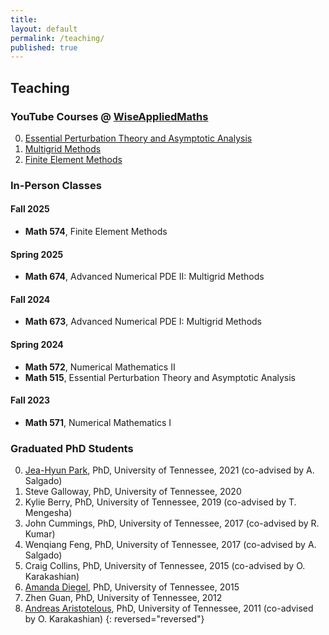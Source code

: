 ```yaml
---
title:
layout: default
permalink: /teaching/
published: true
---
```


## Teaching

### YouTube Courses @ [WiseAppliedMaths](http://www.youtube.com/@WiseAppliedMaths)
0. [Essential Perturbation Theory and Asymptotic Analysis](https://youtube.com/playlist?list=PLRC4Oo56zlKnNSCDSSny82UppC2-sCpeW&si=yZ-ix4LtlLVWlb5B)
0. [Multigrid Methods](https://youtube.com/playlist?list=PLRC4Oo56zlKk4oq6_nl38iy_R-12oOXj4&si=nJrdVplA_M9mc5yb)
0. [Finite Element Methods](https://www.youtube.com/playlist?list=PLRC4Oo56zlKlDjmHBAFCQTRys9fUQHlr9)


### In-Person Classes

#### Fall 2025

- **Math 574**, Finite Element Methods

#### Spring 2025

- **Math 674**, Advanced Numerical PDE II: Multigrid Methods

#### Fall 2024

- **Math 673**, Advanced Numerical PDE I: Multigrid Methods

#### Spring 2024
- **Math 572**, Numerical Mathematics II
- **Math 515**, Essential Perturbation Theory and Asymptotic Analysis

#### Fall 2023
- **Math 571**, Numerical Mathematics I

### Graduated PhD Students
0. [Jea-Hyun Park](https://www.msoe.edu/directory/profile/jeahyun.park/), PhD, University of Tennessee, 2021 (co-advised by A. Salgado)
0. Steve Galloway, PhD, University of Tennessee, 2020
0. Kylie Berry, PhD, University of Tennessee, 2019 (co-advised by T. Mengesha)
0. John Cummings, PhD, University of Tennessee, 2017 (co-advised by R. Kumar)
0. Wenqiang Feng, PhD, University of Tennessee, 2017 (co-advised by A. Salgado)
0. Craig Collins, PhD, University of Tennessee, 2015 (co-advised by O. Karakashian)
0. [Amanda Diegel](https://www.faculty.msstate.edu/aed388), PhD, University of Tennessee, 2015
0. Zhen Guan, PhD, University of Tennessee, 2012
0. [Andreas Aristotelous](https://blogs.uakron.edu/aaristot/), PhD, University of Tennessee, 2011 (co-advised by O. Karakashian)
{: reversed="reversed"} 
